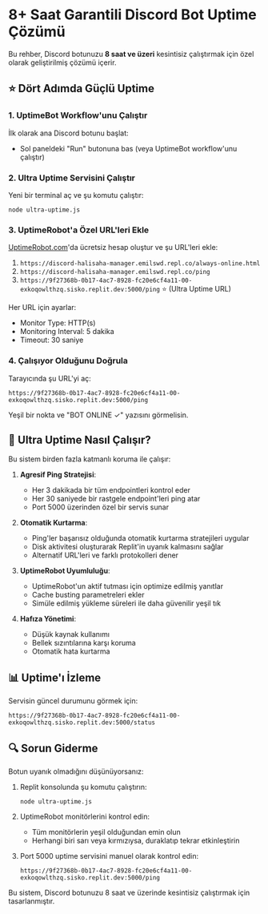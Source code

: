 
# 8+ Saat Garantili Discord Bot Uptime Çözümü

Bu rehber, Discord botunuzu **8 saat ve üzeri** kesintisiz çalıştırmak için özel olarak geliştirilmiş çözümü içerir.

## ⭐ Dört Adımda Güçlü Uptime

### 1. UptimeBot Workflow'unu Çalıştır
İlk olarak ana Discord botunu başlat:
- Sol paneldeki "Run" butonuna bas (veya UptimeBot workflow'unu çalıştır)

### 2. Ultra Uptime Servisini Çalıştır
Yeni bir terminal aç ve şu komutu çalıştır:
```
node ultra-uptime.js
```

### 3. UptimeRobot'a Özel URL'leri Ekle
[UptimeRobot.com](https://uptimerobot.com)'da ücretsiz hesap oluştur ve şu URL'leri ekle:

1. `https://discord-halisaha-manager.emilswd.repl.co/always-online.html`
2. `https://discord-halisaha-manager.emilswd.repl.co/ping`
3. `https://9f27368b-0b17-4ac7-8928-fc20e6cf4a11-00-exkoqowlthzq.sisko.replit.dev:5000/ping` ⭐ (Ultra Uptime URL)

Her URL için ayarlar:
- Monitor Type: HTTP(s)
- Monitoring Interval: 5 dakika
- Timeout: 30 saniye

### 4. Çalışıyor Olduğunu Doğrula
Tarayıcında şu URL'yi aç:
```
https://9f27368b-0b17-4ac7-8928-fc20e6cf4a11-00-exkoqowlthzq.sisko.replit.dev:5000/ping
```

Yeşil bir nokta ve "BOT ONLINE ✓" yazısını görmelisin.

## 🔧 Ultra Uptime Nasıl Çalışır?

Bu sistem birden fazla katmanlı koruma ile çalışır:

1. **Agresif Ping Stratejisi**: 
   - Her 3 dakikada bir tüm endpointleri kontrol eder
   - Her 30 saniyede bir rastgele endpoint'leri ping atar
   - Port 5000 üzerinden özel bir servis sunar

2. **Otomatik Kurtarma**:
   - Ping'ler başarısız olduğunda otomatik kurtarma stratejileri uygular
   - Disk aktivitesi oluşturarak Replit'in uyanık kalmasını sağlar
   - Alternatif URL'leri ve farklı protokolleri dener

3. **UptimeRobot Uyumluluğu**:
   - UptimeRobot'un aktif tutması için optimize edilmiş yanıtlar
   - Cache busting parametreleri ekler
   - Simüle edilmiş yükleme süreleri ile daha güvenilir yeşil tık

4. **Hafıza Yönetimi**:
   - Düşük kaynak kullanımı
   - Bellek sızıntılarına karşı koruma
   - Otomatik hata kurtarma

## 📊 Uptime'ı İzleme

Servisin güncel durumunu görmek için:
```
https://9f27368b-0b17-4ac7-8928-fc20e6cf4a11-00-exkoqowlthzq.sisko.replit.dev:5000/status
```

## 🔍 Sorun Giderme

Botun uyanık olmadığını düşünüyorsanız:

1. Replit konsolunda şu komutu çalıştırın:
   ```
   node ultra-uptime.js
   ```

2. UptimeRobot monitörlerini kontrol edin:
   - Tüm monitörlerin yeşil olduğundan emin olun
   - Herhangi biri sarı veya kırmızıysa, duraklatıp tekrar etkinleştirin

3. Port 5000 uptime servisini manuel olarak kontrol edin:
   ```
   https://9f27368b-0b17-4ac7-8928-fc20e6cf4a11-00-exkoqowlthzq.sisko.replit.dev:5000/ping
   ```

Bu sistem, Discord botunuzu 8 saat ve üzerinde kesintisiz çalıştırmak için tasarlanmıştır.
